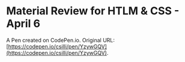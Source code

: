 # Material Review for HTLM & CSS - April 6

A Pen created on CodePen.io. Original URL: [https://codepen.io/csilli/pen/YzywGQV](https://codepen.io/csilli/pen/YzywGQV).


